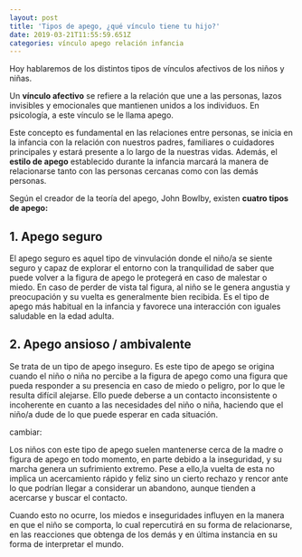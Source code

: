 ```yaml
---
layout: post
title: 'Tipos de apego, ¿qué vínculo tiene tu hijo?'
date: 2019-03-21T11:55:59.651Z
categories: vínculo apego relación infancia
---
```

Hoy hablaremos de los distintos tipos de vínculos afectivos de los niños y niñas.

Un **vínculo afectivo** se refiere a la relación que une a las personas, lazos invisibles y emocionales que mantienen unidos a los individuos. En psicología, a este vínculo se le llama apego.

Este concepto es fundamental en las relaciones entre personas, se inicia en la infancia con la relación con nuestros padres, familiares o cuidadores principales y estará presente a lo largo de la nuestras vidas. Además, el **estilo de apego** establecido durante la infancia marcará la manera de relacionarse tanto con las personas cercanas como con las demás personas. 

Según el creador de la teoría del apego, John Bowlby, existen **cuatro tipos de apego:**

## 1. Apego seguro

El apego seguro es aquel tipo de vinvulación donde el niño/a se siente seguro y capaz de explorar el entorno con la tranquilidad de saber que puede volver a la figura de apego le protegerá en caso de malestar o miedo. En caso de perder de vista tal figura, al niño se le genera angustia y preocupación y su vuelta es generalmente bien recibida. Es el tipo de apego más habitual en la infancia y favorece una interacción con iguales saludable en la edad adulta. 



## 2. Apego ansioso / ambivalente

Se trata de un tipo de apego inseguro. Es este tipo de apego se origina cuando el niño o niña no percibe a la figura de apego como una figura que pueda responder a su presencia en caso de miedo o peligro, por lo que le resulta difícil alejarse. Ello puede deberse a un contacto inconsistente o incoherente en cuanto a las necesidades del niño o niña, haciendo que el niño/a dude de lo que puede esperar en cada situación.

cambiar:

Los niños con este tipo de apego suelen mantenerse cerca de la madre o figura de apego en todo momento, en parte debido a la inseguridad, y su marcha genera un sufrimiento extremo. Pese a ello,la vuelta de esta no implica un acercamiento rápido y feliz sino un cierto rechazo y rencor ante lo que podrían llegar a considerar un abandono, aunque tienden a acercarse y buscar el contacto.

Cuando esto no ocurre, los miedos e inseguridades influyen en la manera en que el niño se comporta, lo cual repercutirá en su forma de relacionarse, en las reacciones que obtenga de los demás y en última instancia en su forma de interpretar el mundo.
